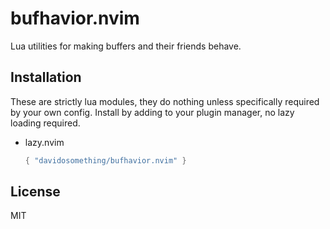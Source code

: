 # bufhavior.nvim

Lua utilities for making buffers and their friends behave.

## Installation

These are strictly lua modules, they do nothing unless specifically required
by your own config. Install by adding to your plugin manager, no lazy loading
required.

- lazy.nvim

    ```lua
    { "davidosomething/bufhavior.nvim" }
    ```

## License

MIT
